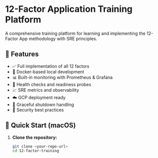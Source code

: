 # 12-Factor Application Training Platform

A comprehensive training platform for learning and implementing the 12-Factor App methodology with SRE principles.

## 🎯 Features

- ✅ Full implementation of all 12 factors
- 🐳 Docker-based local development
- 📊 Built-in monitoring with Prometheus & Grafana
- 🏥 Health checks and readiness probes
- 📈 SRE metrics and observability
- ☁️ GCP deployment ready
- 🔄 Graceful shutdown handling
- 🔐 Security best practices

## 🚀 Quick Start (macOS)

1. **Clone the repository:**
   ```bash
   git clone <your-repo-url>
   cd 12-factor-training
